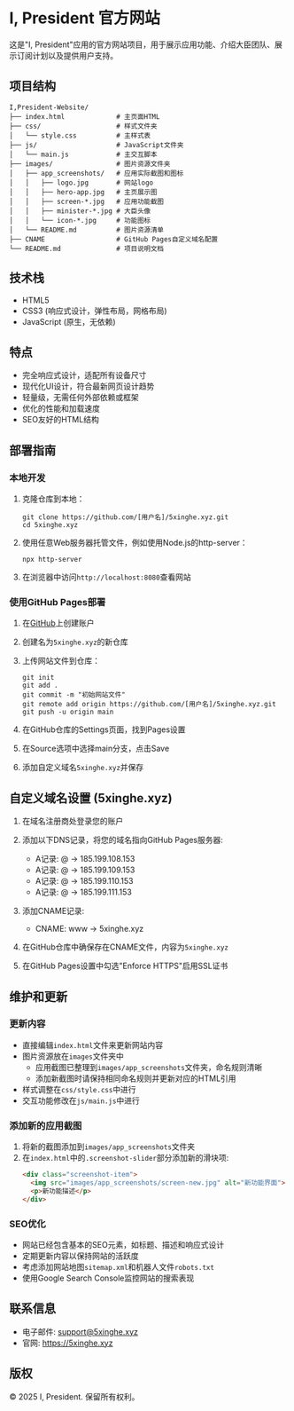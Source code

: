 # I, President 官方网站

这是"I, President"应用的官方网站项目，用于展示应用功能、介绍大臣团队、展示订阅计划以及提供用户支持。

## 项目结构

```
I,President-Website/
├── index.html             # 主页面HTML
├── css/                   # 样式文件夹
│   └── style.css          # 主样式表
├── js/                    # JavaScript文件夹
│   └── main.js            # 主交互脚本
├── images/                # 图片资源文件夹
│   ├── app_screenshots/   # 应用实际截图和图标
│   │   ├── logo.jpg       # 网站logo
│   │   ├── hero-app.jpg   # 主页展示图
│   │   ├── screen-*.jpg   # 应用功能截图
│   │   ├── minister-*.jpg # 大臣头像
│   │   └── icon-*.jpg     # 功能图标
│   └── README.md          # 图片资源清单
├── CNAME                  # GitHub Pages自定义域名配置
└── README.md              # 项目说明文档
```

## 技术栈

- HTML5
- CSS3 (响应式设计，弹性布局，网格布局)
- JavaScript (原生，无依赖)

## 特点

- 完全响应式设计，适配所有设备尺寸
- 现代化UI设计，符合最新网页设计趋势
- 轻量级，无需任何外部依赖或框架
- 优化的性能和加载速度
- SEO友好的HTML结构

## 部署指南

### 本地开发

1. 克隆仓库到本地：
   ```
   git clone https://github.com/[用户名]/5xinghe.xyz.git
   cd 5xinghe.xyz
   ```

2. 使用任意Web服务器托管文件，例如使用Node.js的http-server：
   ```
   npx http-server
   ```

3. 在浏览器中访问`http://localhost:8080`查看网站

### 使用GitHub Pages部署

1. 在[GitHub](https://github.com/)上创建账户

2. 创建名为`5xinghe.xyz`的新仓库

3. 上传网站文件到仓库：
   ```
   git init
   git add .
   git commit -m "初始网站文件"
   git remote add origin https://github.com/[用户名]/5xinghe.xyz.git
   git push -u origin main
   ```

4. 在GitHub仓库的Settings页面，找到Pages设置

5. 在Source选项中选择main分支，点击Save

6. 添加自定义域名`5xinghe.xyz`并保存

## 自定义域名设置 (5xinghe.xyz)

1. 在域名注册商处登录您的账户

2. 添加以下DNS记录，将您的域名指向GitHub Pages服务器:
   - A记录: @ -> 185.199.108.153
   - A记录: @ -> 185.199.109.153
   - A记录: @ -> 185.199.110.153
   - A记录: @ -> 185.199.111.153

3. 添加CNAME记录:
   - CNAME: www -> 5xinghe.xyz

4. 在GitHub仓库中确保存在CNAME文件，内容为`5xinghe.xyz`

5. 在GitHub Pages设置中勾选"Enforce HTTPS"启用SSL证书

## 维护和更新

### 更新内容

- 直接编辑`index.html`文件来更新网站内容
- 图片资源放在`images`文件夹中
  - 应用截图已整理到`images/app_screenshots`文件夹，命名规则清晰
  - 添加新截图时请保持相同命名规则并更新对应的HTML引用
- 样式调整在`css/style.css`中进行
- 交互功能修改在`js/main.js`中进行

### 添加新的应用截图

1. 将新的截图添加到`images/app_screenshots`文件夹
2. 在`index.html`中的`.screenshot-slider`部分添加新的滑块项:
   ```html
   <div class="screenshot-item">
     <img src="images/app_screenshots/screen-new.jpg" alt="新功能界面">
     <p>新功能描述</p>
   </div>
   ```

### SEO优化

- 网站已经包含基本的SEO元素，如标题、描述和响应式设计
- 定期更新内容以保持网站的活跃度
- 考虑添加网站地图`sitemap.xml`和机器人文件`robots.txt`
- 使用Google Search Console监控网站的搜索表现

## 联系信息

- 电子邮件: support@5xinghe.xyz
- 官网: https://5xinghe.xyz

## 版权

© 2025 I, President. 保留所有权利。 

<link rel="apple-touch-icon" sizes="180x180" href="images/app-icons/icon-180x180.png"> 